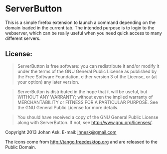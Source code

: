 ServerButton
============

This is a simple firefox extension to launch a command depending on the
domain loaded in the current tab. The intended purpose is to login to
the webserver, which can be really useful when you need quick access to
many different servers.

License:
--------

> ServerButton is free software: you can redistribute it and/or modify it
> under the terms of the GNU General Public License as published by the
> Free Software Foundation, either version 3 of the License, or (at your
> option) any later version.

> ServerButton is distributed in the hope that it will be useful, but
> WITHOUT ANY WARRANTY; without even the implied warranty of MERCHANTABILITY
> or FITNESS FOR A PARTICULAR PURPOSE. See the GNU General Public License
> for more details.

> You should have received a copy of the GNU General Public License
> along with ServerButton. If not, see <http://www.gnu.org/licenses/>.

Copyright 2013 Johan Ask.
E-mail: jhnesk@gmail.com

The icons come from <http://tango.freedesktop.org> and are released to the Public Domain.
